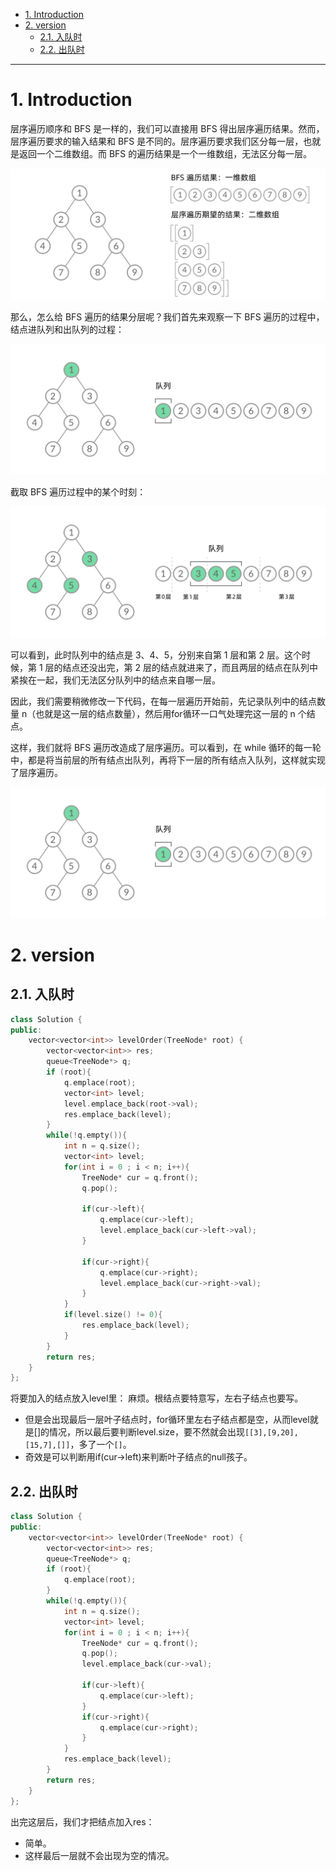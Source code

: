 - [1. Introduction](#1-introduction)
- [2. version](#2-version)
  - [2.1. 入队时](#21-入队时)
  - [2.2. 出队时](#22-出队时)


---

# 1. Introduction

层序遍历顺序和 BFS 是一样的，我们可以直接用 BFS 得出层序遍历结果。然而，层序遍历要求的输入结果和 BFS 是不同的。层序遍历要求我们区分每一层，也就是返回一个二维数组。而 BFS 的遍历结果是一个一维数组，无法区分每一层。

![picture 3](/image/b7f6f8081cc15486a58183a2d1dd5572b795c17d2fd98ed3d884a915981b8d18.png)  

那么，怎么给 BFS 遍历的结果分层呢？我们首先来观察一下 BFS 遍历的过程中，结点进队列和出队列的过程：

![4529bf559c6a2d84d550eebaee027c3b7ae25069e4ec91f27b29a4c6358d6662](/image/4529bf559c6a2d84d550eebaee027c3b7ae25069e4ec91f27b29a4c6358d6662.gif)

截取 BFS 遍历过程中的某个时刻：

![picture 5](/image/ec82afd61d795e414ed77369d6026ce18eaa389d0e9cea9f9dedeec4d4ec2206.png)  

可以看到，此时队列中的结点是 3、4、5，分别来自第 1 层和第 2 层。这个时候，第 1 层的结点还没出完，第 2 层的结点就进来了，而且两层的结点在队列中紧挨在一起，我们无法区分队列中的结点来自哪一层。

因此，我们需要稍微修改一下代码，在每一层遍历开始前，先记录队列中的结点数量 n（也就是这一层的结点数量），然后用for循环一口气处理完这一层的 n 个结点。

这样，我们就将 BFS 遍历改造成了层序遍历。可以看到，在 while 循环的每一轮中，都是将当前层的所有结点出队列，再将下一层的所有结点入队列，这样就实现了层序遍历。

![94cd1fa999df0276f1dae77a9cca83f4cabda9e2e0b8571cd9550a8ee3545f56](/image/94cd1fa999df0276f1dae77a9cca83f4cabda9e2e0b8571cd9550a8ee3545f56.gif)


# 2. version
## 2.1. 入队时


```cpp
class Solution {
public:
    vector<vector<int>> levelOrder(TreeNode* root) {
        vector<vector<int>> res;
        queue<TreeNode*> q;
        if (root){
            q.emplace(root);
            vector<int> level;
            level.emplace_back(root->val);
            res.emplace_back(level);
        }
        while(!q.empty()){
            int n = q.size();
            vector<int> level;
            for(int i = 0 ; i < n; i++){
                TreeNode* cur = q.front();
                q.pop();

                if(cur->left){
                    q.emplace(cur->left);
                    level.emplace_back(cur->left->val);
                }

                if(cur->right){
                    q.emplace(cur->right);
                    level.emplace_back(cur->right->val);
                }
            }
            if(level.size() != 0){
                res.emplace_back(level);
            }
        }
        return res;
    }
};
```
将要加入的结点放入level里：
麻烦。根结点要特意写，左右子结点也要写。
- 但是会出现最后一层叶子结点时，for循环里左右子结点都是空，从而level就是[]的情况，所以最后要判断level.size，要不然就会出现`[[3],[9,20],[15,7],[]]`，多了一个`[]`。
- 奇效是可以判断用if(cur->left)来判断叶子结点的null孩子。

## 2.2. 出队时
```cpp
class Solution {
public:
    vector<vector<int>> levelOrder(TreeNode* root) {
        vector<vector<int>> res;
        queue<TreeNode*> q;
        if (root){
            q.emplace(root);
        }
        while(!q.empty()){
            int n = q.size();
            vector<int> level;
            for(int i = 0 ; i < n; i++){
                TreeNode* cur = q.front();
                q.pop();
                level.emplace_back(cur->val);

                if(cur->left){
                    q.emplace(cur->left);
                }
                if(cur->right){
                    q.emplace(cur->right);
                }
            }
            res.emplace_back(level);
        }
        return res;
    }
};
```
出完这层后，我们才把结点加入res：
- 简单。
- 这样最后一层就不会出现为空的情况。